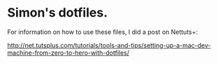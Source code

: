 # Simon's dotfiles.

For information on how to use these files, I did a post on Nettuts+:

<http://net.tutsplus.com/tutorials/tools-and-tips/setting-up-a-mac-dev-machine-from-zero-to-hero-with-dotfiles/>
